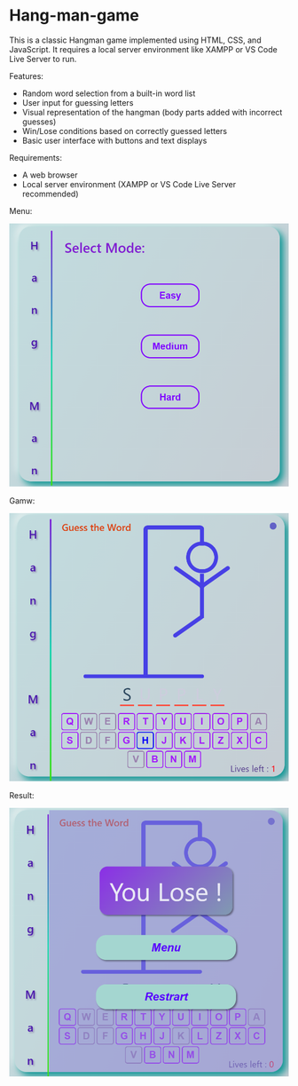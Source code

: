 # Hang-man-game

This is a classic Hangman game implemented using HTML, CSS, and JavaScript. It requires a local server environment like XAMPP or VS Code Live Server to run.

Features:

<ul>
<li>Random word selection from a built-in word list</li>
<li>User input for guessing letters</li>
<li>Visual representation of the hangman (body parts added with incorrect guesses)</li>
<li>Win/Lose conditions based on correctly guessed letters</li>
<li>Basic user interface with buttons and text displays</li>
</ul>

Requirements:

<ul>
<li>A web browser</li>
<li>Local server environment (XAMPP or VS Code Live Server recommended)</li>
</ul>

Menu:

<img src="images/photo1.png">

Gamw:

<img src="images/photo2.png">

Result:

<img src="images/photo3.png">
